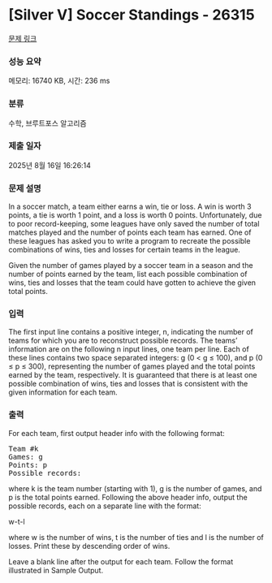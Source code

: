 # [Silver V] Soccer Standings - 26315 

[문제 링크](https://www.acmicpc.net/problem/26315) 

### 성능 요약

메모리: 16740 KB, 시간: 236 ms

### 분류

수학, 브루트포스 알고리즘

### 제출 일자

2025년 8월 16일 16:26:14

### 문제 설명

<p>In a soccer match, a team either earns a win, tie or loss. A win is worth 3 points, a tie is worth 1 point, and a loss is worth 0 points. Unfortunately, due to poor record-keeping, some leagues have only saved the number of total matches played and the number of points each team has earned. One of these leagues has asked you to write a program to recreate the possible combinations of wins, ties and losses for certain teams in the league.</p>

<p>Given the number of games played by a soccer team in a season and the number of points earned by the team, list each possible combination of wins, ties and losses that the team could have gotten to achieve the given total points.</p>

### 입력 

 <p>The first input line contains a positive integer, n, indicating the number of teams for which you are to reconstruct possible records. The teams’ information are on the following n input lines, one team per line. Each of these lines contains two space separated integers: g (0 < g ≤ 100), and p (0 ≤ p ≤ 300), representing the number of games played and the total points earned by the team, respectively. It is guaranteed that there is at least one possible combination of wins, ties and losses that is consistent with the given information for each team.</p>

### 출력 

 <p>For each team, first output header info with the following format:</p>

<pre>Team #k
Games: g
Points: p
Possible records:</pre>

<p>where k is the team number (starting with 1), g is the number of games, and p is the total points earned. Following the above header info, output the possible records, each on a separate line with the format:</p>

<p>w-t-l</p>

<p>where w is the number of wins, t is the number of ties and l is the number of losses. Print these by descending order of wins.</p>

<p>Leave a blank line after the output for each team. Follow the format illustrated in Sample Output.</p>

